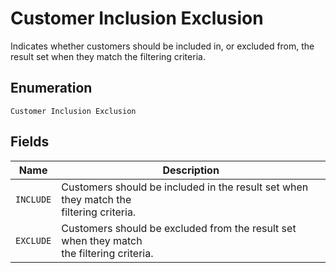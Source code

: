 
# Customer Inclusion Exclusion

Indicates whether customers should be included in, or excluded from,
the result set when they match the filtering criteria.

## Enumeration

`Customer Inclusion Exclusion`

## Fields

| Name | Description |
|  --- | --- |
| `INCLUDE` | Customers should be included in the result set when they match the<br>filtering criteria. |
| `EXCLUDE` | Customers should be excluded from the result set when they match<br>the filtering criteria. |

